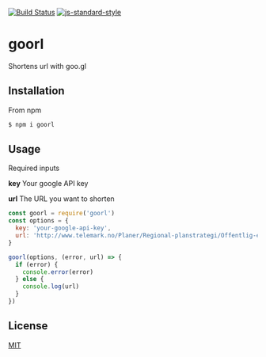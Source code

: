 [![Build Status](https://travis-ci.org/telemark/goorl.svg?branch=master)](https://travis-ci.org/telemark/goorl)
[![js-standard-style](https://img.shields.io/badge/code%20style-standard-brightgreen.svg?style=flat)](https://github.com/feross/standard)
# goorl
Shortens url with goo.gl

## Installation
From npm

```sh
$ npm i goorl
```

## Usage
Required inputs

**key** Your google API key

**url** The URL you want to shorten

```javascript
const goorl = require('goorl')
const options = {
  key: 'your-google-api-key',
  url: 'http://www.telemark.no/Planer/Regional-planstrategi/Offentlig-ettersyn-ny-regional-planstrategi'
}

goorl(options, (error, url) => {
  if (error) {
    console.error(error)
  } else {
    console.log(url)
  }
})
```

## License
[MIT](LICENSE)